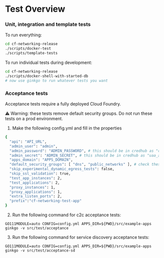 # Test Overview

### Unit, integration and template tests

To run everything:
```bash
cd cf-networking-release
./scripts/docker-test
./scripts/template-tests
```

To run individual tests during development:

```bash
cd cf-networking-release
./scripts/docker-shell-with-started-db
# now use ginkgo to run whatever tests you want
```

### Acceptance tests
Acceptance tests require a fully deployed Cloud Foundry. 

⚠️ Warning: these tests remove default security groups. Do not run these tests on a prod environment.

1. Make the following config.yml and fill in the properties
```bash
{
  "api": "API_URL",
  "admin_user": "admin",
  "admin_password": "ADMIN_PASSWORD", # this should be in credhub as "cf_admin_password"
  "admin_secret": "ADMIN_SECRET", # this should be in credhub as "uaa_admin_client_secret"
  "apps_domain": "APPS_DOMAIN",
  "default_security_groups": [ "dns", "public_networks" ], # check these against your own security groups.
  "skip_experimental_dynamic_egress_tests": false,
  "skip_ssl_validation": true,
  "test_app_instances": 2,
  "test_applications": 2,
  "proxy_instances": 1,
  "proxy_applications": 1,
  "extra_listen_ports": 2,
  "prefix":"cf-networking-test-app"
}
```

2. Run the following command for c2c acceptance tests:
```
GO111MODULE=auto CONFIG=config.yml APPS_DIR=${PWD}/src/example-apps ginkgo -v src/test/acceptance

```

3. Run the following command for service discovery acceptance tests:
```
GO111MODULE=auto CONFIG=config.yml APPS_DIR=${PWD}/src/example-apps ginkgo -v src/test/acceptance-sd
```
